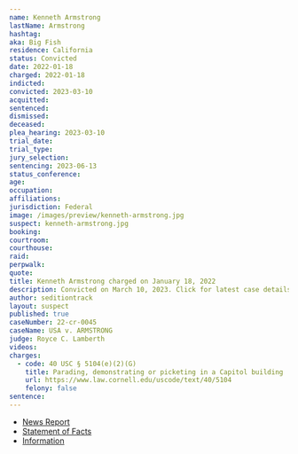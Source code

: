 ```yaml
---
name: Kenneth Armstrong
lastName: Armstrong
hashtag:
aka: Big Fish
residence: California
status: Convicted
date: 2022-01-18
charged: 2022-01-18
indicted:
convicted: 2023-03-10
acquitted:
sentenced:
dismissed:
deceased:
plea_hearing: 2023-03-10
trial_date:
trial_type:
jury_selection:
sentencing: 2023-06-13
status_conference:
age:
occupation:
affiliations:
jurisdiction: Federal
image: /images/preview/kenneth-armstrong.jpg
suspect: kenneth-armstrong.jpg
booking:
courtroom:
courthouse:
raid:
perpwalk:
quote:
title: Kenneth Armstrong charged on January 18, 2022
description: Convicted on March 10, 2023. Click for latest case details.
author: seditiontrack
layout: suspect
published: true
caseNumber: 22-cr-0045
caseName: USA v. ARMSTRONG
judge: Royce C. Lamberth
videos:
charges:
  - code: 40 USC § 5104(e)(2)(G)
    title: Parading, demonstrating or picketing in a Capitol building
    url: https://www.law.cornell.edu/uscode/text/40/5104
    felony: false
sentence:
---
```


- [News Report](https://www.ktvu.com/news/peninsula-farm-owner-latest-bay-area-resident-charged-in-capitol-riot)
- [Statement of Facts](https://www.justice.gov/usao-dc/case-multi-defendant/file/1481466/download)
- [Information](https://storage.courtlistener.com/recap/gov.uscourts.dcd.239947/gov.uscourts.dcd.239947.9.0.pdf)
